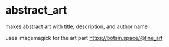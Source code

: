 # abstract_art
 makes abstract art with title, description, and author name

uses imagemagick for the art part
 <https://botsin.space/@line_art>
